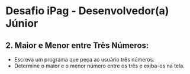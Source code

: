 # Desafio iPag - Desenvolvedor(a) Júnior

## 2. Maior e Menor entre Três Números:

* Escreva um programa que peça ao usuário três números.
* Determine o maior e o menor número entre os três e exiba-os na tela.